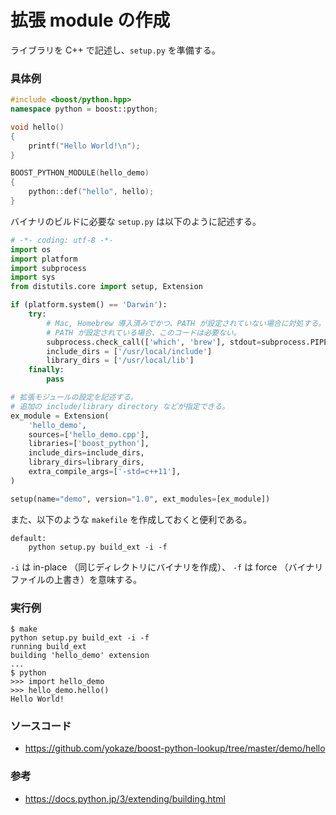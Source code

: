 # 拡張 module の作成
ライブラリを C++ で記述し、```setup.py``` を準備する。

### 具体例
```cpp
#include <boost/python.hpp>
namespace python = boost::python;

void hello()
{
    printf("Hello World!\n");
}

BOOST_PYTHON_MODULE(hello_demo)
{
    python::def("hello", hello);
}
```

バイナリのビルドに必要な ```setup.py``` は以下のように記述する。
```python
# -*- coding: utf-8 -*-
import os
import platform
import subprocess
import sys
from distutils.core import setup, Extension

if (platform.system() == 'Darwin'):
    try:
        # Mac, Homebrew 導入済みでかつ、PATH が設定されていない場合に対処する。
        # PATH が設定されている場合、このコードは必要ない。
        subprocess.check_call(['which', 'brew'], stdout=subprocess.PIPE)
        include_dirs = ['/usr/local/include']
        library_dirs = ['/usr/local/lib']
    finally:
        pass

# 拡張モジュールの設定を記述する。
# 追加の include/library directory などが指定できる。
ex_module = Extension(
    'hello_demo',
    sources=['hello_demo.cpp'],
    libraries=['boost_python'],
    include_dirs=include_dirs,
    library_dirs=library_dirs,
    extra_compile_args=['-std=c++11'],
)

setup(name="demo", version="1.0", ext_modules=[ex_module])
```

また、以下のような ```makefile``` を作成しておくと便利である。
```
default:
	python setup.py build_ext -i -f
```

```-i``` は in-place （同じディレクトリにバイナリを作成）、
```-f``` は force （バイナリファイルの上書き）を意味する。

### 実行例
```
$ make
python setup.py build_ext -i -f
running build_ext
building 'hello_demo' extension
...
$ python
>>> import hello_demo
>>> hello_demo.hello()
Hello World!
```

### ソースコード
- https://github.com/yokaze/boost-python-lookup/tree/master/demo/hello

### 参考
- https://docs.python.jp/3/extending/building.html
